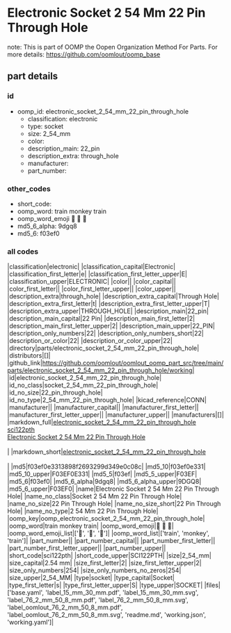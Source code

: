 # Electronic Socket 2 54 Mm 22 Pin Through Hole  

note: This is part of OOMP the Oopen Organization Method For Parts. For more details: https://github.com/oomlout/oomp_base

##  part details





### id
* oomp_id: electronic_socket_2_54_mm_22_pin_through_hole
  * classification: electronic
  * type: socket
  * size: 2_54_mm
  * color: 
  * description_main: 22_pin
  * description_extra: through_hole
  * manufacturer: 
  * part_number: 

### other_codes
* short_code: 
* oomp_word: train monkey train
* oomp_word_emoji :train: :monkey: :train:
* md5_6_alpha: 9dgq8
* md5_6: f03ef0

### all codes 
|classification|electronic|
|classification_capital|Electronic|
|classification_first_letter|e|
|classification_first_letter_upper|E|
|classification_upper|ELECTRONIC|
|color||
|color_capital||
|color_first_letter||
|color_first_letter_upper||
|color_upper||
|description_extra|through_hole|
|description_extra_capital|Through Hole|
|description_extra_first_letter|t|
|description_extra_first_letter_upper|T|
|description_extra_upper|THROUGH_HOLE|
|description_main|22_pin|
|description_main_capital|22 Pin|
|description_main_first_letter|2|
|description_main_first_letter_upper|2|
|description_main_upper|22_PIN|
|description_only_numbers|22|
|description_only_numbers_short|22|
|description_or_color|22|
|description_or_color_upper|22|
|directory|parts/electronic_socket_2_54_mm_22_pin_through_hole|
|distributors|[]|
|github_link|https://github.com/oomlout/oomlout_oomp_part_src/tree/main/parts/electronic_socket_2_54_mm_22_pin_through_hole/working|
|id|electronic_socket_2_54_mm_22_pin_through_hole|
|id_no_class|socket_2_54_mm_22_pin_through_hole|
|id_no_size|22_pin_through_hole|
|id_no_type|2_54_mm_22_pin_through_hole|
|kicad_reference|CONN|
|manufacturer||
|manufacturer_capital||
|manufacturer_first_letter||
|manufacturer_first_letter_upper||
|manufacturer_upper||
|manufacturers|[]|
|markdown_full|[electronic_socket_2_54_mm_22_pin_through_hole](https://github.com/oomlout/oomlout_oomp_part_src/tree/main/parts/electronic_socket_2_54_mm_22_pin_through_hole/working)<br>[sci122pth](https://github.com/oomlout/oomlout_oomp_part_src/tree/main/parts/electronic_socket_2_54_mm_22_pin_through_hole/working)<br>[Electronic Socket 2 54 Mm 22 Pin Through Hole](https://github.com/oomlout/oomlout_oomp_part_src/tree/main/parts/electronic_socket_2_54_mm_22_pin_through_hole/working)<br><br>|
|markdown_short|[electronic_socket_2_54_mm_22_pin_through_hole](https://github.com/oomlout/oomlout_oomp_part_src/tree/main/parts/electronic_socket_2_54_mm_22_pin_through_hole/working)<br><br>|
|md5|f03ef0e3313898f2693299d349e0c08c|
|md5_10|f03ef0e331|
|md5_10_upper|F03EF0E331|
|md5_5|f03ef|
|md5_5_upper|F03EF|
|md5_6|f03ef0|
|md5_6_alpha|9dgq8|
|md5_6_alpha_upper|9DGQ8|
|md5_6_upper|F03EF0|
|name|Electronic Socket 2 54 Mm 22 Pin Through Hole|
|name_no_class|Socket 2 54 Mm 22 Pin Through Hole|
|name_no_size|22 Pin Through Hole|
|name_no_size_short|22 Pin Through Hole|
|name_no_type|2 54 Mm 22 Pin Through Hole|
|oomp_key|oomp_electronic_socket_2_54_mm_22_pin_through_hole|
|oomp_word|train monkey train|
|oomp_word_emoji|:train: :monkey: :train:|
|oomp_word_emoji_list|[':train:', ':monkey:', ':train:']|
|oomp_word_list|['train', 'monkey', 'train']|
|part_number||
|part_number_capital||
|part_number_first_letter||
|part_number_first_letter_upper||
|part_number_upper||
|short_code|sci122pth|
|short_code_upper|SCI122PTH|
|size|2_54_mm|
|size_capital|2.54 mm|
|size_first_letter|2|
|size_first_letter_upper|2|
|size_only_numbers|254|
|size_only_numbers_no_zeros|254|
|size_upper|2_54_MM|
|type|socket|
|type_capital|Socket|
|type_first_letter|s|
|type_first_letter_upper|S|
|type_upper|SOCKET|
|files|['base.yaml', 'label_15_mm_30_mm.pdf', 'label_15_mm_30_mm.svg', 'label_76_2_mm_50_8_mm.pdf', 'label_76_2_mm_50_8_mm.svg', 'label_oomlout_76_2_mm_50_8_mm.pdf', 'label_oomlout_76_2_mm_50_8_mm.svg', 'readme.md', 'working.json', 'working.yaml']|
